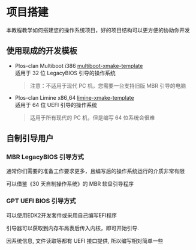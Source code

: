 # 项目搭建

本教程教学如何搭建您的操作系统项目，好的项目结构可以更方便的协助你开发

## 使用现成的开发模板

- Plos-clan Multiboot i386 [multiboot-xmake-template](https://github.com/plos-clan/multiboot-xmake-template) \
   适用于 32 位 LegacyBIOS 引导的操作系统

  > 注意：不适用于现代 PC 机，您需要一台支持旧版 MBR 引导的电脑

- Plos-clan Limine x86_64 [limine-xmake-template](https://github.com/plos-clan/limine-xmake-template) \
   适用于 64 位 UEFI 引导的操作系统
  > 适用于所有现代的 PC 机，但是编写 64 位系统会很难

## 自制引导用户

### MBR LegacyBIOS 引导方式

通常你们需要的准备工作要求更多，且编写后的操作系统运行的介质非常有限

可以借鉴《30 天自制操作系统》的 MBR 软盘引导程序

### GPT UEFI BIOS 引导方式

可以使用EDK2开发套件或采用自己编写EFI程序

引导器可以获取到内存布局表后传入内核，即可开始引导.

因系统信息, 文件读取等都有 UEFI 接口提供, 所以编写相对简单一些
